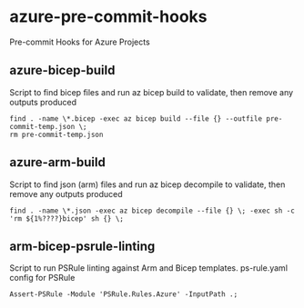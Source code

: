 # azure-pre-commit-hooks
Pre-commit Hooks for Azure Projects

## azure-bicep-build
Script to find bicep files and run az bicep build to validate, then remove any outputs produced

```
find . -name \*.bicep -exec az bicep build --file {} --outfile pre-commit-temp.json \;
rm pre-commit-temp.json
```

## azure-arm-build
Script to find json (arm) files and run az bicep decompile to validate, then remove any outputs produced

```
find . -name \*.json -exec az bicep decompile --file {} \; -exec sh -c 'rm ${1%????}bicep' sh {} \;
```

## arm-bicep-psrule-linting
Script to run PSRule linting against Arm and Bicep templates. ps-rule.yaml config for PSRule

```
Assert-PSRule -Module 'PSRule.Rules.Azure' -InputPath .;
```
